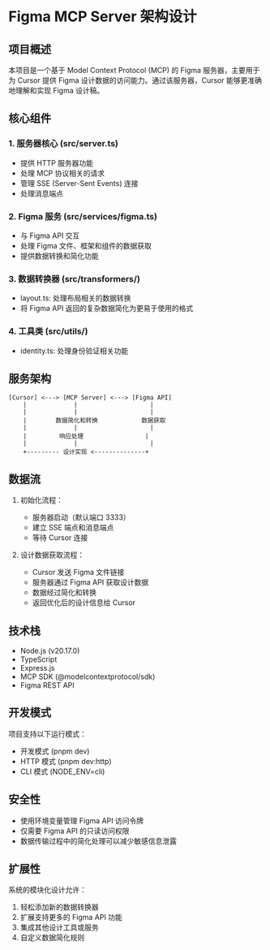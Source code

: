 # Figma MCP Server 架构设计

## 项目概述

本项目是一个基于 Model Context Protocol (MCP) 的 Figma 服务器，主要用于为 Cursor 提供 Figma 设计数据的访问能力。通过该服务器，Cursor 能够更准确地理解和实现 Figma 设计稿。

## 核心组件

### 1. 服务器核心 (src/server.ts)
- 提供 HTTP 服务器功能
- 处理 MCP 协议相关的请求
- 管理 SSE (Server-Sent Events) 连接
- 处理消息端点

### 2. Figma 服务 (src/services/figma.ts)
- 与 Figma API 交互
- 处理 Figma 文件、框架和组件的数据获取
- 提供数据转换和简化功能

### 3. 数据转换器 (src/transformers/)
- layout.ts: 处理布局相关的数据转换
- 将 Figma API 返回的复杂数据简化为更易于使用的格式

### 4. 工具类 (src/utils/)
- identity.ts: 处理身份验证相关功能

## 服务架构

```
[Cursor] <---> [MCP Server] <---> [Figma API]
    |             |                    |
    |             |                    |
    |        数据简化和转换            数据获取
    |             |                    |
    |         响应处理                 |
    |             |                    |
    +--------- 设计实现 <--------------+
```

## 数据流

1. 初始化流程：
   - 服务器启动（默认端口 3333）
   - 建立 SSE 端点和消息端点
   - 等待 Cursor 连接

2. 设计数据获取流程：
   - Cursor 发送 Figma 文件链接
   - 服务器通过 Figma API 获取设计数据
   - 数据经过简化和转换
   - 返回优化后的设计信息给 Cursor

## 技术栈

- Node.js (v20.17.0)
- TypeScript
- Express.js
- MCP SDK (@modelcontextprotocol/sdk)
- Figma REST API

## 开发模式

项目支持以下运行模式：
- 开发模式 (pnpm dev)
- HTTP 模式 (pnpm dev:http)
- CLI 模式 (NODE_ENV=cli)

## 安全性

- 使用环境变量管理 Figma API 访问令牌
- 仅需要 Figma API 的只读访问权限
- 数据传输过程中的简化处理可以减少敏感信息泄露

## 扩展性

系统的模块化设计允许：
1. 轻松添加新的数据转换器
2. 扩展支持更多的 Figma API 功能
3. 集成其他设计工具或服务
4. 自定义数据简化规则